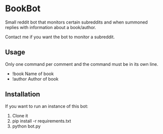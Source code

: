 # BookBot

Small reddit bot that monitors certain subreddits and when summoned replies with information about a book/author.

Contact me if you want the bot to monitor a subreddit.

## Usage

Only one command per comment and the command must be in its own line.

- !book Name of book
- !author Author of book

## Installation

If you want to run an instance of this bot:

1. Clone it
2. pip install -r requirements.txt
3. python bot.py

